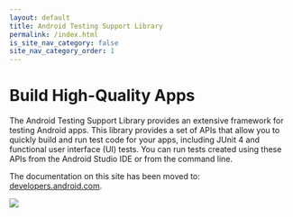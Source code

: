 ```yaml
---
layout: default
title: Android Testing Support Library
permalink: /index.html
is_site_nav_category: false
site_nav_category_order: 1
---
```


<div class="mdl-grid docs-content-wrapper mdl-grid--no-spacing">
  <div class="mdl-cell mdl-cell--6-col">
    <h1>Build High-Quality Apps</h1>

  <p>The Android Testing Support Library provides an extensive framework for testing Android apps. This library provides a set of APIs that allow you to quickly build and run test code for your apps, including JUnit 4 and functional user interface (UI) tests. You can run tests created using these APIs from the Android Studio IDE or from the command line.</p>

  <p>The documentation on this site has been moved to: <a href="https://developer.android.com/tools/testing-support-library/index.html">developers.android.com</a>.</p>
  </div>

  <div class="mdl-cell mdl-cell--6-col">
      <img src="{{ site.baseurl }}/assets/testinghome.png"/>
  </div>
</div>
